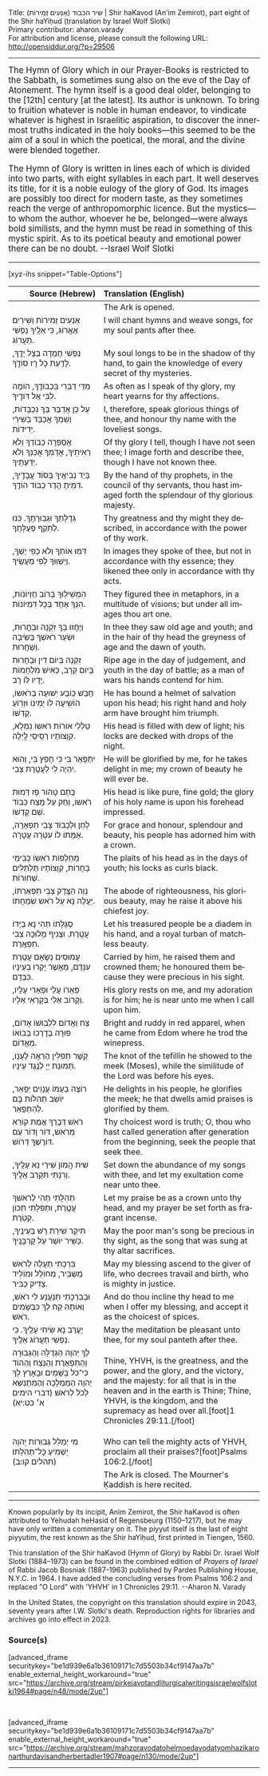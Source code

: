 <html>
<head></head>
<body>
Title: שיר הכבוד (אַנְעִים זְמִירוֹת)‏ | Shir haKavod (An’im Zemirot), part eight of the Shir haYiḥud (translation by Israel Wolf Slotki)<br />
Primary contributor: aharon.varady<br />
For attribution and license, please consult the following URL: <a href="http://opensiddur.org/?p=29506">http://opensiddur.org/?p=29506</a>
<p />
<hr />

<div class="english" lang="en" style="font-size: 1.2em;">
The Hymn of Glory which in our Prayer-Books is restricted to the Sabbath, is sometimes sung also on the eve of the Day of Atonement. The hymn itself is a good deal older, belonging to the [12th] century [at the latest]. Its author is unknown. To bring to fruition whatever is noble in human endeavor, to vindicate whatever is highest in Israelitic aspiration, to discover the innermost truths indicated in the holy books—this seemed to be the aim of a soul in which the poetical, the moral, and the divine were blended together.

The Hymn of Glory is written in lines each of which is divided into two parts, with eight syllables in each part. It well deserves its title, for it is a noble eulogy of the glory of God. Its images are possibly too direct for modern taste, as they sometimes reach the verge of anthropomorphic licence. But the mystics—to whom the author, whoever he be, belonged—were always bold similists, and the hymn must be read in something of this mystic spirit. As to its poetical beauty and emotional power there can be no doubt. --Israel Wolf Slotki
</div>

<hr />

[xyz-ihs snippet="Table-Options"]<table style="margin-left: auto; margin-right: auto;" class="draggable">
<thead><tr><th id="x" style="text-align: right;">Source (Hebrew)</th><th style="text-align: left;">Translation (English)</th></tr></thead>
<tbody>
<tr><td style="vertical-align:top;">
<div class="liturgy" lang="he">

</span></div></td>
 
<td style="vertical-align:top;">
<div class="english" lang="en">
<span class="instruction">The Ark is opened.</span>
</div></td></tr>


<tr><td style="vertical-align:top;">
<div class="liturgy" lang="he">
אַנְעִים זְמִירוֹת וְשִׁירִים אֶאֱרוֹג, 
כִּי אֵלֶֽיךָ נַפְשִׁי תַעֲרוֹג.
</span></div></td>
 
<td style="vertical-align:top;">
<div class="english" lang="en">
I will chant hymns and weave songs, 
for my soul pants after thee. 
</div></td></tr>


<tr><td style="vertical-align:top;">
<div class="liturgy" lang="he">
נַפְשִׁי חָמְדָה בְּצֵל יָדֶֽךָ, 
לָדַֽעַת כָּל רָז סוֹדֶֽךָ.
</span></div></td>
 
<td style="vertical-align:top;">
<div class="english" lang="en">
My soul longs to be in the shadow of thy hand, 
to gain the knowledge of every secret of thy mysteries. 
</div></td></tr>


<tr><td style="vertical-align:top;">
<div class="liturgy" lang="he">
מִדֵּי דַבְּרִי בִּכְבוֹדֶֽךָ, 
הוֹמֶה לִבִּי אֶל דּוֹדֶֽיךָ.
</span></div></td>
 
<td style="vertical-align:top;">
<div class="english" lang="en">
As often as I speak of thy glory, 
my heart yearns for thy affections.
</div></td></tr>


<tr><td style="vertical-align:top;">
<div class="liturgy" lang="he">
עַל כֵּן אֲדַבֵּר בְּךָ נִכְבָּדוֹת, 
וְשִׁמְךָ אֲכַבֵּד בְּשִׁירֵי יְדִידוֹת.
</span></div></td>
 
<td style="vertical-align:top;">
<div class="english" lang="en">
I, therefore, speak glorious things of thee, 
and honour thy name with the loveliest songs. 
</div></td></tr>


<tr><td style="vertical-align:top;">
<div class="liturgy" lang="he">
<span class="acrostic">אֲ</span>סַפְּרָה כְבוֹדְךָ 
וְלֹא רְאִיתִֽיךָ, 
אֲדַמְּךָ אֲכַנְּךָ 
וְלֹא יְדַעְתִּֽיךָ.
</span></div></td>
 
<td style="vertical-align:top;">
<div class="english" lang="en">
Of thy glory I tell, <span class="acrostic"> </span>
though I have not seen thee; 
I image forth and describe thee, 
though I have not known thee.  
</div></td></tr>


<tr><td style="vertical-align:top;">
<div class="liturgy" lang="he">
<span class="acrostic">בְּ</span>יַד נְבִיאֶֽיךָ 
בְּסוֹד עֲבָדֶֽיךָ, 
דִּמִּֽיתָ הֲדַר 
כְבוֹד הוֹדֶֽךָ.
</span></div></td>
 
<td style="vertical-align:top;">
<div class="english" lang="en">
By the hand of thy prophets, <span class="acrostic"> </span>
in the council of thy servants, 
thou hast imaged forth the splendour 
of thy glorious majesty.
</div></td></tr>


<tr><td style="vertical-align:top;">
<div class="liturgy" lang="he">
<span class="acrostic">גְּ</span>דֻלָּתְךָ וּגְבוּרָתֶֽךָ. 
כִּנּוּ לְתֹֽקֶף פְּעֻלָּתֶֽךָ.
</span></div></td>
 
<td style="vertical-align:top;">
<div class="english" lang="en">
Thy greatness and thy might they described, <span class="acrostic"> </span>
in accordance with the power of thy work.  
</div></td></tr>


<tr><td style="vertical-align:top;">
<div class="liturgy" lang="he">
<span class="acrostic">דִּ</span>מּוּ אוֹתְךָ 
וְלֹא כְפִי יֶשְׁךָ, 
וַיְשַׁוּֽוּךָ 
לְפִי מַעֲשֶֽׂיךָ.
</span></div></td>
 
<td style="vertical-align:top;">
<div class="english" lang="en">
In images they spoke of thee,  <span class="acrostic"> </span>
but not in accordance with thy essence; 
they likened thee only 
in accordance with thy acts.
</div></td></tr>


<tr><td style="vertical-align:top;">
<div class="liturgy" lang="he">
<span class="acrostic">הִ</span>מְשִׁילֽוּךָ 
בְּרוֹב חֶזְיוֹנוֹת, 
הִנְּךָ אֶחָד בְּכָל דִּמְיוֹנוֹת.
</span></div></td>
 
<td style="vertical-align:top;">
<div class="english" lang="en">
They figured thee in metaphors, <span class="acrostic"> </span>
in a multitude of visions; 
but under all images thou art one. 
</div></td></tr>


<tr><td style="vertical-align:top;">
<div class="liturgy" lang="he">
<span class="acrostic">וַ</span>יֶּחֱזוּ בְךָ זִקְנָה וּבַחֲרוּת, 
וּשְׂעַר רֹאשְׁךָ 
בְּשֵׂיבָה וְשַׁחֲרוּת.
</span></div></td>
 
<td style="vertical-align:top;">
<div class="english" lang="en">
In thee they saw old age and youth;  <span class="acrostic"> </span>
and in the hair of thy head 
the greyness of age and the dawn of youth. 
</div></td></tr>


<tr><td style="vertical-align:top;">
<div class="liturgy" lang="he">
<span class="acrostic">זִ</span>קְנָה בְּיוֹם דִּין 
וּבַחֲרוּת בְּיוֹם קְרָב, 
כְּאִישׁ מִלְחָמוֹת יָדָיו לוֹ רָב.
</span></div></td>
 
<td style="vertical-align:top;">
<div class="english" lang="en">
Ripe age in the day of judgement, <span class="acrostic"> </span>
and youth in the day of battle; 
as a man of wars his hands contend for him.
</div></td></tr>


<tr><td style="vertical-align:top;">
<div class="liturgy" lang="he">
<span class="acrostic">חָ</span>בַשׁ כּֽוֹבַע יְשׁוּעָה בְּרֹאשוֹ, 
הוֹשִֽׁיעָה לּוֹ יְמִינוֹ 
וּזְרֽוֹעַ קָדְשׁוֹ.
</span></div></td>
 
<td style="vertical-align:top;">
<div class="english" lang="en">
He has bound a helmet of salvation upon his head; <span class="acrostic"> </span>
his right hand and holy arm 
have brought him triumph.
</div></td></tr>


<tr><td style="vertical-align:top;">
<div class="liturgy" lang="he">
<span class="acrostic">טַ</span>לְלֵי אוֹרוֹת רֹאשוֹ נִמְלָא, 
קְוֻצּוֹתָיו 
רְסִֽיסֵי לָֽיְלָה.
</span></div></td>
 
<td style="vertical-align:top;">
<div class="english" lang="en">
His head is filled with dew of light; <span class="acrostic"> </span>
his locks are decked 
with drops of the night.
</div></td></tr>


<tr><td style="vertical-align:top;">
<div class="liturgy" lang="he">
<span class="acrostic">יִ</span>תְפָּאֵר בִּי 
כִּי חָפֵץ בִּי, 
וְהוּא יִהְיֶה לִי לַעֲטֶֽרֶת צְבִי.
</span></div></td>
 
<td style="vertical-align:top;">
<div class="english" lang="en">
He will be glorified by me, <span class="acrostic"> </span>
for he takes delight in me; 
my crown of beauty he will ever be.
</div></td></tr>


<tr><td style="vertical-align:top;">
<div class="liturgy" lang="he">
<span class="acrostic">כֶּֽ</span>תֶם טָהוֹר פָּז דְּמוּת רֹאשוֹ, 
וְחַק עַל מֵֽצַח כְּבוֹד שֵׁם קָדְשׁוֹ.
</span></div></td>
 
<td style="vertical-align:top;">
<div class="english" lang="en">
His head is like pure, fine gold; <span class="acrostic"> </span>
the glory of his holy name is upon his forehead impressed.
</div></td></tr>


<tr><td style="vertical-align:top;">
<div class="liturgy" lang="he">
<span class="acrostic">לְ</span>חֵן וּלְכָבוֹד 
צְבִי תִפְאָרָה, 
אֻמָּתוֹ לוֹ עִטְּרָה עֲטָרָה.
</span></div></td>
 
<td style="vertical-align:top;">
<div class="english" lang="en">
For grace and honour, <span class="acrostic"> </span>
splendour and beauty, 
his people has adorned him with a crown. 
</div></td></tr>


<tr><td style="vertical-align:top;">
<div class="liturgy" lang="he">
<span class="acrostic">מַ</span>חְלְפוֹת רֹאשוֹ 
כְּבִימֵי בְחֻרוֹת, 
קְוֻצּוֹתָיו תַּלְתַּלִּים שְׁחוֹרוֹת.
</span></div></td>
 
<td style="vertical-align:top;">
<div class="english" lang="en">
The plaits of his head 
as in the days of youth; <span class="acrostic"> </span>
his locks as curls black. 
</div></td></tr>


<tr><td style="vertical-align:top;">
<div class="liturgy" lang="he">
<span class="acrostic">נְ</span>וֵה הַצֶּֽדֶק 
צְבִי תִפְאַרְתּוֹ, 
יַעֲלֶה נָּא עַל רֹאש שִׂמְחָתוֹ.
</span></div></td>
 
<td style="vertical-align:top;">
<div class="english" lang="en">
The abode of righteousness, <span class="acrostic"> </span>
his glorious beauty, 
may he raise it above his chiefest joy. 
</div></td></tr>


<tr><td style="vertical-align:top;">
<div class="liturgy" lang="he">
<span class="acrostic">סְ</span>גֻלָּתוֹ תְּהִי נָא 
בְיָדוֹ עֲטֶֽרֶת. 
וּצְנִיף מְלוּכָה צְבִי תִפְאֶֽרֶת.
</span></div></td>
 
<td style="vertical-align:top;">
<div class="english" lang="en">
Let his treasured people <span class="acrostic"> </span>
be a diadem in his hand, 
and a royal turban of matchless beauty. 
</div></td></tr>


<tr><td style="vertical-align:top;">
<div class="liturgy" lang="he">
<span class="acrostic">עֲ</span>מוּסִים נְשָׂאָם 
עֲטֶֽרֶת עִנְּדָם, 
מֵאֲשֶׁר יָקְרוּ 
בְעֵינָיו כִּבְּדָם.
</span></div></td>
 
<td style="vertical-align:top;">
<div class="english" lang="en">
Carried by him, <span class="acrostic"> </span>
he raised them and crowned them; 
he honoured them 
because they were precious in his sight. 
</div></td></tr>


<tr><td style="vertical-align:top;">
<div class="liturgy" lang="he">
<span class="acrostic">פְּ</span>אֵרוֹ עָלַי 
וּפְאֵרִי עָלָיו, 
וְקָרוֹב אֵלַי בְּקָרְאִי אֵלָיו.
</span></div></td>
 
<td style="vertical-align:top;">
<div class="english" lang="en">
His glory rests on me, <span class="acrostic"> </span>
and my adoration is for him; 
he is near unto me when I call upon him. 
</div></td></tr>


<tr><td style="vertical-align:top;">
<div class="liturgy" lang="he">
<span class="acrostic">צַ</span>ח וְאָדוֹם 
לִלְבוּשׁוֹ אָדוֹם, 
פּוּרָה בְּדָרְכוֹ בְּבוֹאוֹ מֵאֱדוֹם.
</span></div></td>
 
<td style="vertical-align:top;">
<div class="english" lang="en">
Bright and ruddy<span class="acrostic"> </span>
in red apparel, 
when he came from Edom where he trod the winepress. 
</div></td></tr>


<tr><td style="vertical-align:top;">
<div class="liturgy" lang="he">
<span class="acrostic">קֶֽ</span>שֶׁר תְּפִלִּין 
הֶרְאָה לֶעָנָו, 
תְּמוּנַת יְיָ 
לְנֶֽגֶד עֵינָיו.
</span></div></td>
 
<td style="vertical-align:top;">
<div class="english" lang="en">
The knot of the tefillin <span class="acrostic"> </span>
he showed to the meek (Moses), 
while the similitude of the Lord 
was before his eyes. 
</div></td></tr>


<tr><td style="vertical-align:top;">
<div class="liturgy" lang="he">
<span class="acrostic">ר</span>וֹצֶה בְעַמּוֹ 
עֲנָוִים יְפָאֵר, 
יוֹשֵׁב תְּהִלּוֹת 
בָּם לְהִתְפָּאֵר.
</span></div></td>
 
<td style="vertical-align:top;">
<div class="english" lang="en">
He delights in his people, <span class="acrostic"> </span>
he glorifies the meek; 
he that dwells amid praises 
is glorified by them. 
</div></td></tr>


<tr><td style="vertical-align:top;">
<div class="liturgy" lang="he">
רֹאשׁ דְּבָרְךָ אֱמֶת 
קוֹרֵא מֵרֹאשׁ, דּוֹר וָדוֹר 
עַם דּוֹרֶשְׁךָ דְּרוֹשׁ.
</span></div></td>
 
<td style="vertical-align:top;">
<div class="english" lang="en">
Thy choicest word is truth; 
O, thou who hast called generation after generation from the beginning, 
seek the people that seek thee. 
</div></td></tr>


<tr><td style="vertical-align:top;">
<div class="liturgy" lang="he">
<span class="acrostic">שִׁ</span>ית הֲמוֹן 
שִׁירַי נָא עָלֶֽיךָ, 
וְרִנָּתִי 
תִּקְרַב אֵלֶֽיךָ.
</span></div></td>
 
<td style="vertical-align:top;">
<div class="english" lang="en">
Set down the abundance <span class="acrostic"> </span>
of my songs with thee, 
and let my exultation 
come near unto thee. 
</div></td></tr>


<tr><td style="vertical-align:top;">
<div class="liturgy" lang="he">
<span class="acrostic">תְּ</span>הִלָּתִי תְּהִי 
לְרֹאשׁךָ עֲטֶֽרֶת, 
וּתְפִלָּתִי 
תִּכּוֹן קְטֹֽרֶת.
</span></div></td>
 
<td style="vertical-align:top;">
<div class="english" lang="en">
Let my praise <span class="acrostic"> </span>
be as a crown unto thy head, 
and my prayer 
be set forth as fragrant incense. 
</div></td></tr>


<tr><td style="vertical-align:top;">
<div class="liturgy" lang="he">
תִּיקַר שִׁירַת רָשׁ בְּעֵינֶֽיךָ, 
כַּשִּׁיר יוּשַׁר עַל קָרְבָּנֶֽיךָ.
</span></div></td>
 
<td style="vertical-align:top;">
<div class="english" lang="en">
May the poor man's song be precious in thy sight, 
as the song that was sung at thy altar sacrifices. 
</div></td></tr>


<tr><td style="vertical-align:top;">
<div class="liturgy" lang="he">
בִּרְכָתִי תַעֲלֶה לְרֹאשׁ מַשְבִּיר, 
מְחוֹלֵל וּמוֹלִיד 
צַדִּיק כַּבִּיר.
</span></div></td>
 
<td style="vertical-align:top;">
<div class="english" lang="en">
May my blessing ascend to the giver of life, 
who decrees travail and birth, 
who is mighty in justice.
</div></td></tr>


<tr><td style="vertical-align:top;">
<div class="liturgy" lang="he">
וּבְבִרְכָתִי תְנַעֲנַע לִי רֹאשׁ, 
וְאוֹתָהּ קַח לְךָ כִּבְשָׂמִים רֹאשׁ.
</span></div></td>
 
<td style="vertical-align:top;">
<div class="english" lang="en">
And do thou incline thy head to me when I offer my blessing, 
and accept it as the choicest of spices. 
</div></td></tr>


<tr><td style="vertical-align:top;">
<div class="liturgy" lang="he">
יֶעֱרַב נָא שִׂיחִי עָלֶֽיךָ. 
כִּי נַפְשִׁי תַעֲרוֹג אֵלֶֽיךָ.
</span></div></td>
 
<td style="vertical-align:top;">
<div class="english" lang="en">
May the meditation be pleasant unto thee, 
for my soul panteth after thee.
</div></td></tr>


<tr><td style="vertical-align:top;">
<div class="liturgy" lang="he">
לְךָ יְהוָה הַגְּדֻלָּה וְהַגְּבוּרָה 
וְהַתִּפְאֶרֶת וְהַנֵּצַח וְהַהוֹד 
כִּי־כֹל בַּשָּׁמַיִם וּבָאָרֶץ 
לְךָ יְהוָה הַמַּמְלָכָה 
וְהַמִּתְנַשֵּׂא לְכֹל לְרֹאשׁ׃ <span class="citation">(דברי הימים א׳ כט:יא)</span>
</span></div></td>
 
<td style="vertical-align:top;">
<div class="english" lang="en">

Thine, YHVH, is the greatness, and the power, 
and the glory, and the victory, and the majesty: 
for all that is in the heaven and in the earth is Thine; 
Thine, YHVH, is the kingdom, 
and the supremacy as head over all.[foot]1 Chronicles 29:11.[/foot]
</div></td></tr>


<tr><td style="vertical-align:top;">
<div class="liturgy" lang="he">
מִי יְמַלֵּל גְּבוּרוֹת יְהוָה 
יַשְׁמִיעַ כָּל־תְּהִלָּתוֹ׃ <span class="citation">(תהלים קו:ב)</span>
</span></div></td>
 
<td style="vertical-align:top;">
<div class="english" lang="en">
Who can tell the mighty acts of YHVH, 
proclaim all their praises?[foot]Psalms 106:2.[/foot]
</div></td></tr>


<tr><td style="vertical-align:top;">
<div class="liturgy" lang="he">

</span></div></td>
 
<td style="vertical-align:top;">
<div class="english" lang="en">
<span class="instruction">The Ark is closed.
The Mourner's Ḳaddish is here recited.</span>
</div></td></tr>
</tbody></table>

<hr />

Known popularly by its incipit, Anim Zemirot, the Shir haKavod is often attributed to Yehudah heḤasid of Regensbeurg (1150–1217), but he may have only written a commentary on it. The piyyut itself is the last of eight piyyutim, the rest known as the Shir haYiḥud, first printed in Tiengen, 1560.

This translation of the Shir haKavod (Hymn of Glory) by Rabbi Dr. Israel Wolf Slotki (1884–1973) can be found in the combined edition of <em>Prayers of Israel</em> of Rabbi Jacob Bosniak (1887-1963) published by Pardes Publishing House, N.Y.C. in 1964. I have added the concluding verses from Psalms 106:2 and replaced "O Lord" with 'YHVH' in 1 Chronicles 29:11. --Aharon N. Varady

In the United States, the copyright on this translation should expire in 2043, seventy years after I.W. Slotki's death. Reproduction rights for libraries and archives go into effect in 2023.

<h3>Source(s)</h3>

[advanced_iframe securitykey="be1d939e6a1b36109171c7d5503b34cf9147aa7b" enable_external_height_workaround="true" src="https://archive.org/stream/pirkeiavotandliturgicalwritingsisraelwolfslotki1964#page/n48/mode/2up"]

&nbsp;

[advanced_iframe securitykey="be1d939e6a1b36109171c7d5503b34cf9147aa7b" enable_external_height_workaround="true" src="https://archive.org/stream/mahzoravodatohelmoedavodatyomhazikaronarthurdavisandherbertadler1907#page/n130/mode/2up"]

<hr />

&nbsp;
</body>
</html>